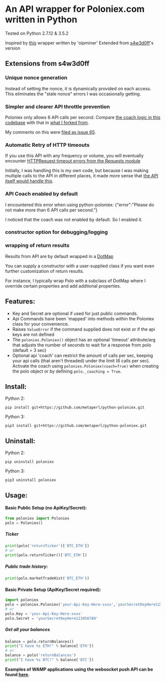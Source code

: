 # An API wrapper for Poloniex.com written in Python
Tested on Python 2.7.12 & 3.5.2

Inspired by [this](http://pastebin.com/8fBVpjaj) wrapper written by 'oipminer'
Extended from [s4w3d0ff](https://github.com/s4w3d0ff/python-poloniex/)'s
version

## Extensions from s4w3d0ff

### Unique nonce generation

Instead of setting the nonce, it is dynamically provided on each access.
This eliminates the "stale nonce" errors I was occasionally getting.

### Simpler and clearer API throttle prevention

Poloniex only allows 6 API calls per second. Compare [the coach logic
in this codebase](https://github.com/metaperl/python-poloniex/blob/master/poloniex/coach.py) with that in [what I forked from](https://github.com/s4w3d0ff/python-poloniex/blob/master/poloniex/coach.py).

My comments on this were [filed as issue 65](https://github.com/s4w3d0ff/python-poloniex/issues/65).

### Automatic Retry of HTTP timeouts

If you use this API with any frequency or volume, you will eventually encounter
[HTTPRequest timeout errors from the Requests module](http://docs.python-requests.org/en/master/_modules/requests/exceptions/?highlight=timeout%20exception)

Initially, I was handling this is my own code, but because I was making multiple
calls to the API in different places, it made more sense that [the API itself
would handle this](https://github.com/metaperl/python-poloniex/commit/107667805a900d4acfe731ce1e444dd1157db985).

### API Coach enabled by default

I encountered this error when using python-poloniex:
    {"error":"Please do not make more than 6 API calls per second."}

I noticed that the coach was not enabled by default. So I enabled it.


### constructor option for debugging/logging


### wrapping of return results
Results from API are by default wrapped in a [DotMap](https://pypi.python.org/pypi/dotmap)

You can supply a constructor with a user-supplied class if you want even
further customization of return results.

For instance, I typically wrap Polo with a subclass of DotMap where I
override certain properties and add addtional properties.


## Features:
- Key and Secret are optional if used for just public commands.
- Api Commands have been 'mapped' into methods within the Poloniex class for your convenience.
- Raises `ValueError` if the command supplied does not exist or if the api keys are not defined
- The `poloniex.Poloniex()` object has an optional 'timeout' attribute/arg that adjusts the number of seconds to wait for a response from polo (default = 3 sec)
- Optional api 'coach' can restrict the amount of calls per sec, keeping your api calls (that aren't threaded) under the limit (6 calls per sec). Activate the coach using `poloniex.Poloniex(coach=True)` when creating the polo object or by defining `polo._coaching = True`.

## Install:
Python 2:
```
pip install git+https://github.com/metaperl/python-poloniex.git
```

Python 3:
```
pip3 install git+https://github.com/metaperl/python-poloniex.git
```

## Uninstall:
Python 2:
```
pip uninstall poloniex
```

Python 3:
```
pip3 uninstall poloniex
```

## Usage:
#### **Basic Public Setup (no ApiKey/Secret):**
```python
from poloniex import Poloniex
polo = Poloniex()
```
##### Ticker
```python
print(polo('returnTicker')['BTC_ETH'])
# or
print(polo.returnTicker()['BTC_ETH'])
```
##### Public trade history:
```python
print(polo.marketTradeHist('BTC_ETH'))
```

#### **Basic Private Setup (ApiKey/Secret required):**
```python
import poloniex
polo = poloniex.Poloniex('your-Api-Key-Here-xxxx','yourSecretKeyHere123456789')
# or
polo.Key = 'your-Api-Key-Here-xxxx'
polo.Secret = 'yourSecretKeyHere123456789'
```
##### Get all your balances
```python
balance = polo.returnBalances()
print("I have %s ETH!" % balance['ETH'])
# or
balance = polo('returnBalances')
print("I have %s BTC!" % balance['BTC'])
```

**Examples of WAMP applications using the websocket push API can be found [here](https://github.com/s4w3d0ff/python-poloniex/tree/master/examples).**
